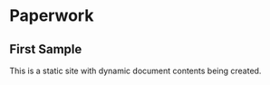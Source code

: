 # Paperwork

## First Sample

<div id='first-sample-container' class='document-container' data-pw-ui="Default,Code" data-pw-template="_samples/helloworld/helloworld.html" data-pw-json="_samples/helloworld/helloworld.json"></div>

This is a static site with dynamic document contents being created.
